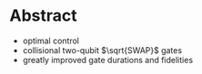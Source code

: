 # Abstract
- optimal control
- collisional two-qubit $\sqrt{SWAP}$ gates
- greatly improved gate durations and fidelities